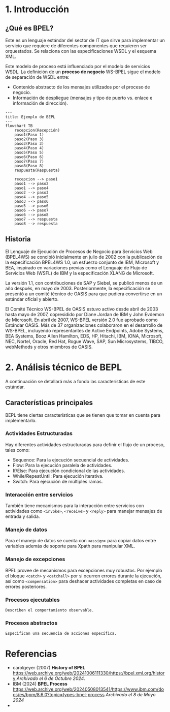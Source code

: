 # 1. Introducción
## ¿Qué es BPEL?
Este es un lenguaje estándar del sector de IT que sirve para implementar un servicio que requiere de diferentes componentes que requieren ser orquestados. Se relaciona con las especificaciones WSDL y el esquema XML.

Este modelo de proceso está influenciado por el modelo de servicios WSDL. La definición de un **proceso de negocio** WS-BPEL sigue el modelo de separación de WSDL entre:

- Contenido abstracto de los mensajes utilizados por el proceso de negocio.
- Información de despliegue (mensajes y tipo de puerto vs. enlace e información de dirección).

```mermaid
---
title: Ejemplo de BEPL
---
flowchart TB
	recepcion(Recepción)
	paso1(Paso 1)
	paso2(Paso 3)
	paso3(Paso 3)
	paso4(Paso 4)
	paso5(Paso 5)
	paso6(Paso 6)
	paso7(Paso 7)
	paso8(Paso 8)
	respuesta(Respuesta)

	recepcion --> paso1
	paso1 --> paso2
	paso1 --> paso4
	paso2 --> paso3
	paso4 --> paso5
	paso3 --> paso6
	paso5 --> paso6
	paso6 --> paso7
	paso6 --> paso8
	paso7 --> respuesta
	paso8 --> respuesta
``` 
## Historia
El Lenguaje de Ejecución de Procesos de Negocio para Servicios Web (BPEL4WS) se concibió inicialmente en julio de 2002 con la publicación de la especificación BPEL4WS 1.0, un esfuerzo conjunto de IBM, Microsoft y BEA, inspirado en variaciones previas como el Lenguaje de Flujo de Servicios Web (WSFL) de IBM y la especificación XLANG de Microsoft.

La versión 1.1, con contribuciones de SAP y Siebel, se publicó menos de un año después, en mayo de 2003. Posteriormente, la especificación se presentó a un comité técnico de OASIS para que pudiera convertirse en un estándar oficial y abierto.

El Comité Técnico WS-BPEL de OASIS estuvo activo desde abril de 2003 hasta mayo de 2007, copresidido por Diane Jordan de IBM y John Evdemon de Microsoft. En abril de 2007, WS-BPEL versión 2.0 fue aprobado como Estándar OASIS. Más de 37 organizaciones colaboraron en el desarrollo de WS-BPEL, incluyendo representantes de Active Endpoints, Adobe Systems, BEA Systems, Booz Allen Hamilton, EDS, HP, Hitachi, IBM, IONA, Microsoft, NEC, Nortel, Oracle, Red Hat, Rogue Wave, SAP, Sun Microsystems, TIBCO, webMethods y otros miembros de OASIS.

# 2. Análisis técnico de BEPL
A continuación se detallará más a fondo las características de este estándar.

## Características principales
BEPL tiene ciertas características que se tienen que tomar en cuenta para implementarlo.
### Actividades Estructuradas
Hay diferentes actividades estructuradas para definir el flujo de un proceso, tales como:

- Sequence: Para la ejecución secuencial de actividades.
- Flow: Para la ejecución paralela de actividades.
- If/Else: Para ejecución condicional de las actividades.
- While/RepeatUntil: Para ejecución iterativa.
- Switch: Para ejecución de múltiples ramas.

### Interacción entre servicios
También tiene mecanismos para la interacción entre servicios con actividades como `<invoke>`, `<receive>` y `<reply>` para manejar mensajes de entrada y salida.

### Manejo de datos
Para el manejo de datos se cuenta con `<assign>` para copiar datos entre variables además de soporte para Xpath para manipular XML.

### Manejo de excepciones
BPEL provee de mecanismos para excepciones muy robustos. Por ejemplo el bloque `<catch>` y `<catchall>` por si ocurren errores durante la ejecución, así como `<compensation>` para deshacer actividades completas en caso de errores posteriores.

### Procesos ejecutables
	Describen el comportamiento observable.

### Procesos abstractos
	Especifican una secuencia de acciones específica.


# Referencias
- carolgeyer (2007) **History of BPEL** https://web.archive.org/web/20241006111330/https://bpel.xml.org/history _Archivado el 6 de Octubre 2024_.
- IBM (2024) **BPEL Process** https://web.archive.org/web/20240508013541/https://www.ibm.com/docs/es/bpm/8.6.0?topic=types-bpel-process _Archivado el 8 de Mayo 2024_
- 